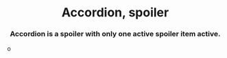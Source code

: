 <h1 align="center">Accordion, spoiler</h1>
<h3 align="center">Accordion is a spoiler with only one active spoiler item active.</h3>

о

